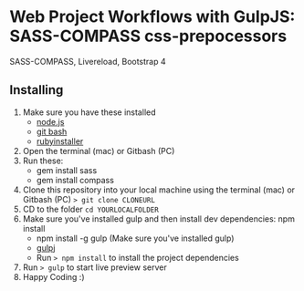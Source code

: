 # Web Project Workflows with GulpJS: SASS-COMPASS css-prepocessors 
SASS-COMPASS, Livereload, Bootstrap 4


## Installing
1. Make sure you have these installed
	- [node.js](http://nodejs.org/)
	- [git bash](http://git-scm.com/)
	- [rubyinstaller](https://rubyinstaller.org/)
2. Open the terminal (mac) or Gitbash (PC)
3. Run these:
	  - gem install sass
	  - gem install compass
4. Clone this repository into your local machine using the terminal (mac) or Gitbash (PC) `> git clone CLONEURL`
5. CD to the folder `cd YOURLOCALFOLDER`
6. Make sure you've installed gulp and then install dev dependencies: npm install
	- npm install -g gulp (Make sure you've installed gulp)   
	- [gulpj](https://gulpjs.com/)
	- Run `> npm install` to install the project dependencies
7. Run `> gulp` to start live preview server
8. Happy Coding :)
